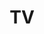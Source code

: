 ---
# Featured tags need to have either the `list` or `grid` layout (PRO only).
layout: list

# The title of the tag's page.
title: TV

# The name of the tag, used in a post's front matter (e.g. tags: [<slug>]).
slug: tv

# (Optional) Write a short (~150 characters) description of this featured tag.
description: >
  A collection of short reviews for TV programmes I've either loved or loathed.

theme_color:  rgb(114,115,118)
accent_image: /assets/img/sidebar-bg/static-dark.jpg
---
